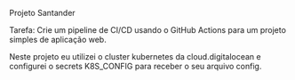 Projeto Santander

Tarefa: Crie um pipeline de CI/CD usando o GitHub Actions para um projeto simples de 
aplicação web.

Neste projeto eu utilizei o cluster kubernetes da cloud.digitalocean e configurei o secrets K8S_CONFIG para receber o seu arquivo config.
